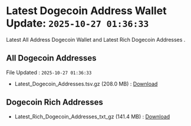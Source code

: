 # Latest Dogecoin Address Wallet Update: `2025-10-27 01:36:33`

Latest All Address Dogecoin Wallet and Latest Rich Dogecoin Addresses .

## All Dogecoin Addresses

File Updated : `2025-10-27 01:36:33`

- Latest_Dogecoin_Addresses.tsv.gz (208.0 MB) : [Download](https://github.com/Pymmdrza/Rich-Address-Wallet/releases/tag/Dogecoin)

## Dogecoin Rich Addresses

- Latest_Rich_Dogecoin_Addresses_txt_gz (141.4 MB) : [Download](https://github.com/Pymmdrza/Rich-Address-Wallet/releases/tag/Dogecoin)
